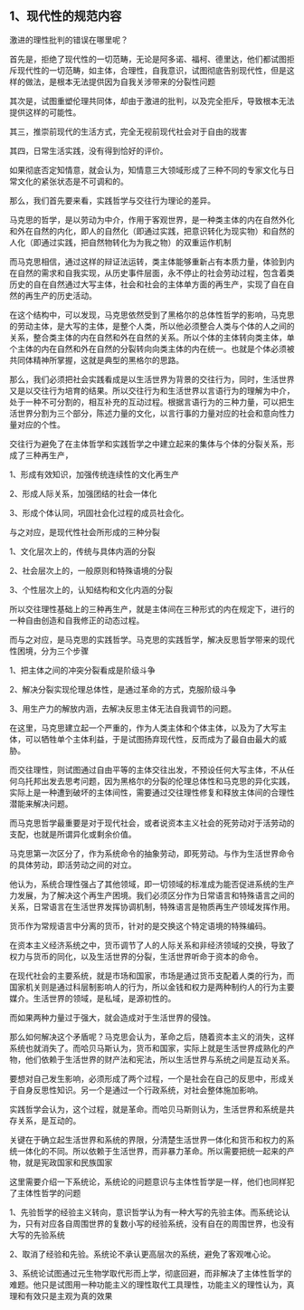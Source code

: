 <h2>1、现代性的规范内容</h2><p data-pid="vtVX60Vo">激进的理性批判的错误在哪里呢？</p><p data-pid="9zgF1vAd">首先是，拒绝了现代性的一切范畴，无论是阿多诺、福柯、德里达，他们都试图拒斥现代性的一切范畴，如主体，合理性，自我意识，试图彻底告别现代性，但是这样的做法，是根本无法提供因为自我关涉带来的分裂性问题</p><p data-pid="S_t8ajnL">其次是，试图重塑伦理共同体，却由于激进的批判，以及完全拒斥，导致根本无法提供这样的可能性。</p><p data-pid="T2_P7QSr">其三，推崇前现代的生活方式，完全无视前现代社会对于自由的戕害</p><p data-pid="BqtI7B5_">其四，日常生活实践，没有得到恰好的评价。</p><p data-pid="5Q7nl13M">如果彻底否定知情意，就会认为，知情意三大领域形成了三种不同的专家文化与日常文化的紧张状态是不可调和的。</p><p data-pid="sxKfZBwc">那么，我们首先要来看，实践哲学与交往行为理论的差异。</p><p data-pid="Adlca4gf">马克思的哲学，是以劳动为中介，作用于客观世界，是一种类主体的内在自然外化和外在自然的内化，即人的自然化（即通过实践，把意识转化为现实物）和自然的人化（即通过实践，把自然物转化为为我之物）的双重运作机制</p><p data-pid="rGZaW8rK">而马克思相信，通过这样的辩证法运转，类主体能够重新占有本质力量，体验到内在自然的需求和自我实现，从历史事件层面，永不停止的社会劳动过程，包含着类历史的自在自然通过大写主体，社会和社会的主体单方面的再生产，实现了自在自然的再生产的历史活动。</p><p data-pid="Na_UtUbP">在这个结构中，可以发现，马克思依然受到了黑格尔的总体性哲学的影响，马克思的劳动主体，是大写的主体，是整个人类，所以他必须整合人类与个体的人之间的关系，整合类主体的内在自然和外在自然的关系。所以个体的主体转向类主体，单个主体的内在自然和外在自然的分裂转向向类主体的内在统一。也就是个体必须被共同体精神所掌握，这就是典型的黑格尔的思路。</p><p data-pid="5dqyIcka">那么，我们必须把社会实践看成是以生活世界为背景的交往行为，同时，生活世界又是以交往行为培育的结果。所以交往行为和生活世界以言语行为的理解为中介，处于一种不可分割的，相互补充的互动过程。根据言语行为的三种力量，可以把生活世界分割为三个部分，陈述力量的文化，以言行事的力量对应的社会和意向性力量对应的个性。</p><p data-pid="PEBcj--D">交往行为避免了在主体哲学和实践哲学之中建立起来的集体与个体的分裂关系，形成了三种再生产，</p><p data-pid="5laLYxZq">1、形成有效知识，加强传统连续性的文化再生产</p><p data-pid="V1dVTKkS">2、形成人际关系，加强团结的社会一体化</p><p data-pid="XO5OPD5f">3、形成个体认同，巩固社会化过程的成员社会化。</p><p data-pid="Cq5NkpW6">与之对应，是现代性社会所形成的三种分裂</p><p data-pid="GkI0Sb8J">1、文化层次上的，传统与具体内涵的分裂</p><p data-pid="J08eymlS">2、社会层次上的，一般原则和特殊语境的分裂</p><p data-pid="8gmE14bZ">3、个性层次上的，认知结构和文化内涵的分裂</p><p data-pid="ITsQa7Pv">所以交往理性基础上的三种再生产，就是主体间在三种形式的内在规定下，进行的一种自由创造和自我修正的动态过程。</p><p data-pid="3LbXCKY2">而与之对应，是马克思的实践哲学。马克思的实践哲学，解决反思哲学带来的现代性困境，分为三个步骤</p><p data-pid="T0CglTcU">1、把主体之间的冲突分裂看成是阶级斗争</p><p data-pid="gDuwttVN">2、解决分裂实现伦理总体性，是通过革命的方式，克服阶级斗争</p><p data-pid="4NXayDw4">3、用生产力的解放内涵，去解决反思主体无法自我调节的问题。</p><p data-pid="yXAjTWWg">在这里，马克思建立起一个严重的，作为人类主体和个体主体，以及为了大写主体，可以牺牲单个主体利益，于是试图扬弃现代性，反而成为了最自由最大的威胁。</p><p data-pid="JV__lQCU">而交往理性，则试图通过自由平等的主体交往出发，不预设任何大写主体，不从任何乌托邦出发去思考问题，因为黑格尔的分裂的伦理总体性和马克思的异化实践，实际上是一种遭到破坏的主体间性，需要通过交往理性修复和释放主体间的合理性潜能来解决问题。</p><p data-pid="erop8ca8">而马克思哲学最重要是对于现代社会，或者说资本主义社会的死劳动对于活劳动的支配，也就是所谓异化或剩余价值。</p><p data-pid="xOjKpZR1">马克思第一次区分了，作为系统命令的抽象劳动，即死劳动。与作为生活世界命令的具体劳动，即活劳动之间的对立。</p><p data-pid="rsuYn48Y">他认为，系统合理性强占了其他领域，即一切领域的标准成为能否促进系统的生产力发展，为了解决这个再生产困境。我们必须区分作为日常语言和特殊语言之间的关系，日常语言在生活世界发挥协调机制，特殊语言是物质再生产领域发挥作用。</p><p data-pid="YMj7AWpn">货币作为常规语言中分离的货币，针对的是交换这个特定语境的特殊编码。</p><p data-pid="lJsq4yoJ">在资本主义经济系统之中，货币调节了人的人际关系和非经济领域的交换，导致了权力与货币的同化，以及生活世界的分裂，生活世界听命于资本的命令。</p><p data-pid="7qaZm1EV">在现代社会的主要系统，就是市场和国家，市场是通过货币支配着人类的行为，而国家机关则是通过科层制影响人的行为，所以金钱和权力是两种制约人的行为主要媒介。生活世界的领域，是私域，是源初性的。</p><p data-pid="bpL3MZRl">而如果两种力量过于强大，就会造成对于生活世界的侵蚀。</p><p data-pid="Qt3o9OvL">那么如何解决这个矛盾呢？马克思会认为，革命之后，随着资本主义的消失，这样系统也就消失了。而哈贝马斯认为，货币和国家，实际上就是生活世界成熟化的产物，他们依赖于生活世界的财产法和宪法，所以生活世界与系统之间是互动关系。</p><p data-pid="KXjSsx8e">要想对自己发生影响，必须形成了两个过程，一个是社会在自己的反思中，形成关于自身反思性知识。另一个是通过一个行政系统，对社会整体施加影响。</p><p data-pid="J-mzm9a4">实践哲学会认为，这个过程，就是革命。而哈贝马斯则认为，生活世界和系统是共存关系，是互动的。</p><p data-pid="AAXWccO5">关键在于确立起生活世界和系统的界限，分清楚生活世界一体化和货币和权力的系统一体化的不同。所以依赖于生活世界，而非暴力革命。所以需要把统一起来的产物，就是宪政国家和民族国家</p><p data-pid="3UGJuju0">这里需要介绍一下系统论，系统论的问题意识与主体性哲学是一样，他们也同样犯了主体性哲学的问题</p><p data-pid="LspWvn01">1、先验哲学的经验主义转向，意识哲学认为有一种大写的先验主体。而系统论认为，只有对应各自周围世界的复数小写的经验系统，没有自在的周围世界，也没有大写的先验系统</p><p data-pid="2cxOWCmx">2、取消了经验和先验。系统论不承认更高层次的系统，避免了客观唯心论。</p><p data-pid="1P0P-tpP">3、系统论试图通过元生物学取代形而上学，彻底回避，而非解决了主体性哲学的难题。他只是试图用一种功能主义的理性取代工具理性，功能主义的理性认为，真理和有效只是主观为真的效果</p><p></p><p></p><p></p><p></p><p></p><p></p><p></p><p></p><p></p><p></p>